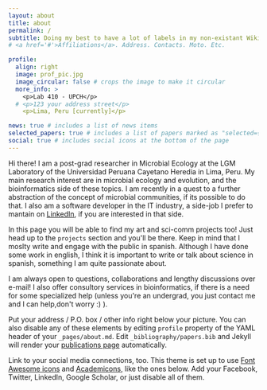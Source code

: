 ```yaml
---
layout: about
title: about
permalink: /
subtitle: Doing my best to have a lot of labels in my non-existant Wikipedia page.
# <a href='#'>Affiliations</a>. Address. Contacts. Moto. Etc.

profile:
  align: right
  image: prof_pic.jpg
  image_circular: false # crops the image to make it circular
  more_info: >
    <p>Lab 410 - UPCH</p>
  # <p>123 your address street</p>
    <p>Lima, Peru [currently]</p>

news: true # includes a list of news items
selected_papers: true # includes a list of papers marked as "selected={true}"
social: true # includes social icons at the bottom of the page
---
```


Hi there! I am a post-grad researcher in Microbial Ecology at the LGM Laboratory of the Universidad Peruana Cayetano Heredia in Lima, Peru. My main research interest are in microbial ecology and evolution, and the bioinformatics side of these topics. I am recently in a quest to a further abstraction of the concept of microbial communities, if its possible to do that. I also am a software developer in the IT industry, a side-job I prefer to mantain on [LinkedIn](www.linkedin.com/in/camila-castillo-vilcahuaman), if you are interested in that side.

In this page you will be able to find my art and sci-comm projects too! Just head up to the `projects` section and you'll be there. Keep in mind that I moslty write and engage with the public in spanish. Although I have done some work in english, I think it is important to write or talk about science in spanish, something I am quite passionate about.

I am always open to questions, collaborations and lengthy discussions over e-mail! I also offer consultory services in bioinformatics, if there is a need for some specialized help (unless you're an undergrad, you just contact me and I can help,don't worry :) ).

Put your address / P.O. box / other info right below your picture. You can also disable any of these elements by editing `profile` property of the YAML header of your `_pages/about.md`. Edit `_bibliography/papers.bib` and Jekyll will render your [publications page](/al-folio/publications/) automatically.

Link to your social media connections, too. This theme is set up to use [Font Awesome icons](https://fontawesome.com/) and [Academicons](https://jpswalsh.github.io/academicons/), like the ones below. Add your Facebook, Twitter, LinkedIn, Google Scholar, or just disable all of them.
